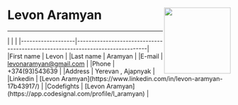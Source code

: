 # Levon Aramyan <img src="https://avatars1.githubusercontent.com/u/43417240?s=400&u=a1453a92825498b0a2e6059b2eaea7a2ca9108b9&v=4" align="right" width="150px" height="150px" />
<hr/>
|                   |                                                                               |              
|-------------------|-------------------------------------------------------------------------------|
|First name         |          Levon                                                                |
|Last name          |          Aramyan                                                              |
|E-mail             |          <a href="mailto:levonaramyan@gmail.com">levonaramyan@gmail.com</a>   |
|Phone              |          +374(93)543639                                                       |
|Address            |          Yerevan , Ajapnyak                                                   |
|Linkedin           |          [Levon Aramyan](https://www.linkedin.com/in/levon-aramyan-17b43917/) |
|Codefights         |          [Levon Aramyan](https://app.codesignal.com/profile/l_aramyan)        |
